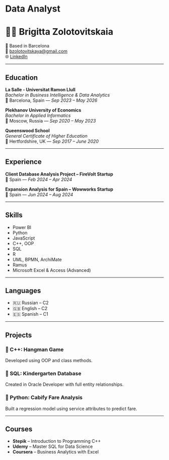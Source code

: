 # Data Analyst
# 👩‍💻 Brigitta Zolotovitskaia

📍 Based in Barcelona  
📧 bzolotovitskaya@gmail.com  
🌐 [LinkedIn](https://www.linkedin.com/in/brigitta-zolotovitskaia-b59729218/)  

---

##  Education

**La Salle - Universitat Ramon Llull**  
*Bachelor in Business Intelligence & Data Analytics*  
📍 Barcelona, Spain — *Sep 2023 – May 2026*

**Plekhanov University of Economics**  
*Bachelor in Applied Informatics*  
📍 Moscow, Russia — *Sep 2020 – May 2023*

**Queenswood School**  
*General Certificate of Higher Education*  
📍 Hertfordshire, UK — *Sep 2017 – June 2020*

---

##  Experience

**Client Database Analysis Project – FireVolt Startup**  
📍 Spain — *Feb 2024 – Apr 2024*

**Expansion Analysis for Spain – Wowworks Startup**  
📍 Spain — *Jun 2024 – Aug 2024*

---

##  Skills

- Power BI  
- Python  
- JavaScript  
- C++, OOP  
- SQL  
- R  
- UML, BPMN, ArchiMate  
- Ramus  
- Microsoft Excel & Access (Advanced)

---

##  Languages

- 🇷🇺 Russian – C2  
- 🇬🇧 English – C2  
- 🇪🇸 Spanish – C1  

---

##  Projects

### 🔹 C++: Hangman Game
Developed using OOP and class methods.

### 🔹 SQL: Kindergarten Database
Created in Oracle Developer with full entity relationships.

### 🔹 Python: Cabify Fare Analysis
Built a regression model using service attributes to predict fare.

---

##  Courses

- **Stepik** – Introduction to Programming C++  
- **Udemy** – Master SQL for Data Science  
- **Coursera** – Business Analytics with Excel  
